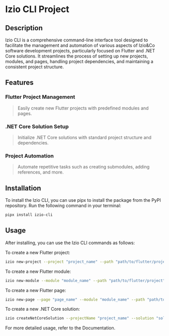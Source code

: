 # Izio CLI Project

## Description

Izio CLI is a comprehensive command-line interface tool designed to facilitate the management and automation of various aspects of Izio&Co software development projects, particularly focused on Flutter and .NET Core solutions. It streamlines the process of setting up new projects, modules, and pages, handling project dependencies, and maintaining a consistent project structure.

## Features

### Flutter Project Management

>Easily create new Flutter projects with predefined modules and pages.

### .NET Core Solution Setup

> Initialize .NET Core solutions with standard project structure and dependencies.

### Project Automation

> Automate repetitive tasks such as creating submodules, adding references, and more.

## Installation

To install the Izio CLI, you can use pipx to install the package from the PyPI repository. Run the following command in your terminal:

```bash
pipx install izio-cli
```

## Usage

After installing, you can use the Izio CLI commands as follows:

To create a new Flutter project:

```bash
izio new-project --project "project_name" --path "path/to/flutter/project"
```

To create a new Flutter module:

```bash
izio new-module --module "module_name" --path "path/to/flutter/project"
````

To create a new Flutter page:

```bash
izio new-page --page "page_name" --module "module_name" --path "path/to/flutter/project"
```

To create a new .NET Core solution:

```bash
izio createNetCoreSolution --projectName "project_name" --solution "solution_name"
````

For more detailed usage, refer to the Documentation.
